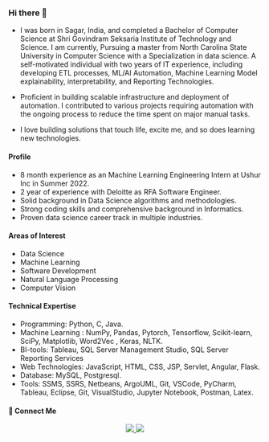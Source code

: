 ### Hi there 👋

- I was born in Sagar, India, and completed a Bachelor of Computer Science at Shri Govindram Seksaria Institute of Technology and Science. I am currently, Pursuing a master from North Carolina State University in Computer Science with a Specialization in data science. A self-motivated individual with two years of IT experience, including developing ETL processes, ML/AI Automation, Machine Learning Model explainability, interpretability, and Reporting Technologies.

- Proficient in building scalable infrastructure and deployment of automation. I contributed to various projects requiring automation with the ongoing process to reduce the time spent on major manual tasks.

- I love building solutions that touch life, excite me, and so does learning new technologies.

#### Profile
- 8 month experience as an Machine Learning Engineering Intern at Ushur Inc in Summer 2022.
- 2 year of experience with Deloitte as RFA Software Engineer. 
- Solid background in Data Science algorithms and methodologies.
- Strong coding skills and comprehensive background in Informatics.
- Proven data science career track in multiple industries.

#### Areas of Interest
- Data Science
- Machine Learning
- Software Development
- Natural Language Processing
- Computer Vision

#### Technical Expertise
- Programming: Python, C, Java.
- Machine Learning : NumPy, Pandas, Pytorch, Tensorflow, Scikit-learn, SciPy, Matplotlib, Word2Vec , Keras, NLTK.
- BI-tools: Tableau, SQL Server Management Studio, SQL Server Reporting Services
- Web Technologies: JavaScript, HTML, CSS, JSP, Servlet, Angular, Flask.
- Database: MySQL, Postgresql.
- Tools: SSMS, SSRS, Netbeans, ArgoUML, Git, VSCode, PyCharm, Tableau, Eclipse, Git, VisualStudio, Jupyter Notebook, Postman, Latex.

#### 🔗 Connect Me

<p align="center">
  <a href="https://www.linkedin.com/in/siddhantgupta0212/"><img src="https://img.shields.io/badge/Linkedin-%230077B5.svg?style=for-the-badge&logo=linkedin&logoColor=white">
  </a>
  <a href="mailto:siddhant.gupta021295@gmail.com"><img src="https://img.shields.io/badge/siddhant.gupta021295-D14836?style=for-the-badge&logo=gmail&logoColor=white">
  </a>
</p>
